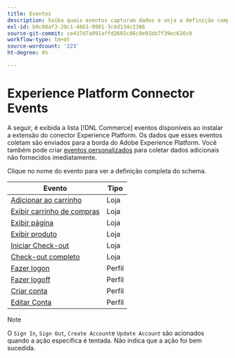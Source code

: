 ```yaml
---
title: Eventos
description: Saiba quais eventos capturam dados e veja a definição completa do esquema.
exl-id: b0c88af3-29c1-4661-9901-3c6d134c2386
source-git-commit: ce437d7a991affd2665c86c9e91bb7f39ec626c0
workflow-type: tm+mt
source-wordcount: '223'
ht-degree: 0%

---
```


# Experience Platform Connector Events

A seguir, é exibida a lista [!DNL Commerce] eventos disponíveis ao instalar a extensão do conector Experience Platform. Os dados que esses eventos coletam são enviados para a borda do Adobe Experience Platform. Você também pode criar [eventos personalizados](custom-events.md) para coletar dados adicionais não fornecidos imediatamente.

Clique no nome do evento para ver a definição completa do schema.

| Evento | Tipo |
|---|---|
| [Adicionar ao carrinho](https://github.com/adobe/magento-storefront-event-collector/blob/main/src/handlers/product/addToCartAEP.ts) | Loja |
| [Exibir carrinho de compras](https://github.com/adobe/magento-storefront-event-collector/blob/main/src/handlers/shoppingCart/viewAEP.ts) | Loja |
| [Exibir página](https://github.com/adobe/magento-storefront-event-collector/blob/main/src/handlers/page/viewAEP.ts) | Loja |
| [Exibir produto](https://github.com/adobe/magento-storefront-event-collector/blob/main/src/handlers/product/viewAEP.ts) | Loja |
| [Iniciar Check-out](https://github.com/adobe/magento-storefront-event-collector/blob/main/src/handlers/shoppingCart/initiateCheckoutAEP.ts) | Loja |
| [Check-out completo](https://github.com/adobe/magento-storefront-event-collector/blob/main/src/handlers/checkout/placeOrderAEP.ts) | Loja |
| [Fazer logon](https://github.com/adobe/magento-storefront-event-collector/blob/main/src/handlers/account/signInAEP.ts) | Perfil |
| [Fazer logoff](https://github.com/adobe/magento-storefront-event-collector/blob/main/src/handlers/account/signOutAEP.ts) | Perfil |
| [Criar conta](https://github.com/adobe/magento-storefront-event-collector/blob/main/src/handlers/account/createAccountAEP.ts) | Perfil |
| [Editar Conta](https://github.com/adobe/magento-storefront-event-collector/blob/main/src/handlers/account/editAccountAEP.ts) | Perfil |

>[!NOTE]
>
> O `Sign In`, `Sign Out`, `Create Account`e `Update Account` são acionados quando a ação específica é tentada. Não indica que a ação foi bem sucedida.

